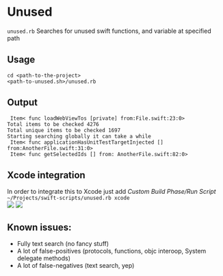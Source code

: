# Unused
`unused.rb` Searches for unused swift functions, and variable at specified path

## Usage
```
cd <path-to-the-project>
<path-to-unused.sh>/unused.rb 
```

## Output
```
 Item< func loadWebViewTos [private] from:File.swift:23:0>
Total items to be checked 4276
Total unique items to be checked 1697
Starting searching globally it can take a while
 Item< func applicationHasUnitTestTargetInjected [] from:AnotherFile.swift:31:0>
 Item< func getSelectedIds [] from: AnotherFile.swift:82:0>
```

## Xcode integration
In order to integrate this to Xcode just add *Custom Build Phase/Run Script*  
`~/Projects/swift-scripts/unused.rb xcode`  
![](https://user-images.githubusercontent.com/119268/32348473-88080ed2-c01c-11e7-9de6-762aeb195156.png)
![](https://user-images.githubusercontent.com/119268/32348476-8af3a700-c01c-11e7-893f-013851568882.png)

## Known issues:
- Fully text search (no fancy stuff)
- A lot of false-positives (protocols, functions, objc interoop, System delegate methods)
- A lot of false-negatives (text search, yep)
